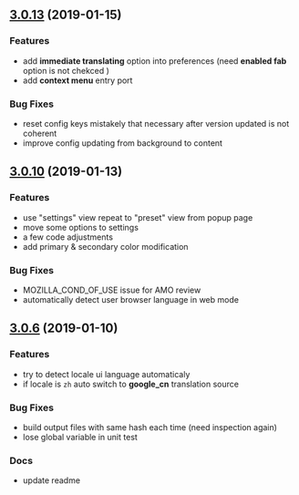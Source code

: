 ## [3.0.13](https://github.com/wallenweel/weel-translate/compare/v3.0.10...v3.0.13) (2019-01-15)

### Features

* add __immediate translating__ option into preferences (need __enabled fab__ option is not chekced )
* add __context menu__ entry port

### Bug Fixes

* reset config keys mistakely that necessary after version updated is not coherent
* improve config updating from background to content

## [3.0.10](https://github.com/wallenweel/weel-translate/compare/v3.0.6...v3.0.10) (2019-01-13)

### Features

* use "settings" view repeat to "preset" view from popup page
* move some options to settings
* a few code adjustments
* add primary & secondary color modification

### Bug Fixes

* MOZILLA_COND_OF_USE issue for AMO review
* automatically detect user browser language in web mode

## [3.0.6](https://github.com/wallenweel/weel-translate/compare/v3.0.5...v3.0.6) (2019-01-10)

### Features

* try to detect locale ui language automaticaly
* if locale is `zh` auto switch to **google_cn** translation source

### Bug Fixes

* build output files with same hash each time (need inspection again)
* lose global variable in unit test

### Docs

* update readme
